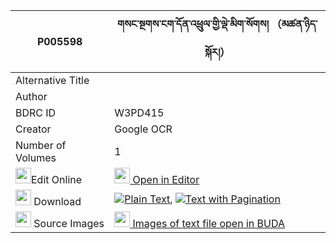 |P005598|གསང་སྔགས་ངག་དོན་འཕྲུལ་གྱི་ལྡེ་མིག་སོགས། （མཚན་ཉིད་སྐོར།） 
| --- | --- 
|Alternative Title |
|Author | 
|BDRC ID | W3PD415
|Creator | Google OCR
|Number of Volumes| 1
|<img width="25" src="https://img.icons8.com/color/25/000000/edit-property.png">Edit Online| [<img width="25" src="https://avatars.githubusercontent.com/u/45091458?s=200&v=4"> Open in Editor](http://editor.openpecha.org/P005598)
|<img width="25" src="https://img.icons8.com/fluent/48/000000/download-2.png"/>  Download | [![](https://img.icons8.com/color/20/000000/txt.png)Plain Text](https://github.com/Openpecha/P005598/releases/download/v1/sangngak_ngak_don_trul_gyi_dem_plain_P005598.zip), [![](https://img.icons8.com/color/20/000000/txt.png)Text with Pagination](https://github.com/Openpecha/P005598/releases/download/v1/sangngak_ngak_don_trul_gyi_dem_pages_P005598.zip)
|<img width="25" src="https://img.icons8.com/plasticine/100/000000/pictures-folder.png"/>  Source Images | [<img width="25" src="https://library.bdrc.io/icons/BUDA-small.svg"> Images of text file open in BUDA](https://library.bdrc.io/show/bdr:W3PD415)